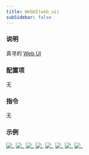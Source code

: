 ```yaml
---
title: WebUI(web_ui)
subSidebar: false
---
```


### 说明

真寻的 [Web UI](https://github.com/HibiKier/zhenxun_bot_webui)

### 配置项

无

### 指令

无

### 示例

![_](/docs/builtin_plugins/web_ui/new/0.jpg)
![_](/docs/builtin_plugins/web_ui/new/1.jpg)
![_](/docs/builtin_plugins/web_ui/new/2.jpg)
![_](/docs/builtin_plugins/web_ui/new/3.jpg)
![_](/docs/builtin_plugins/web_ui/new/4.jpg)
![_](/docs/builtin_plugins/web_ui/new/5.jpg)
![_](/docs/builtin_plugins/web_ui/new/6.jpg)
![_](/docs/builtin_plugins/web_ui/new/7.jpg)


